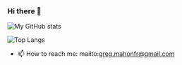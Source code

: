 ### Hi there 👋
![My GitHub stats](https://github-readme-stats.vercel.app/api?username=gregoiremahon&show_icons=true&theme=transparent&include_all_commits=true)

![Top Langs](https://github-readme-stats.vercel.app/api/top-langs/?username=gregoiremahon&layout=compact) 
- 📫 How to reach me: mailto:greg.mahonfr@gmail.com

<!--
**gregoiremahon/gregoiremahon** is a ✨ _special_ ✨ repository because its `README.md` (this file) appears on your GitHub profile.
H
Here are some ideas to get you started:

- 🔭 I’m currently working on ...
- 🌱 I’m currently learning ...
- 👯 I’m looking to collaborate on ...
- 🤔 I’m looking for help with ...
- 💬 Ask me about ...
- 📫 How to reach me: ...
- 😄 Pronouns: ...
- ⚡ Fun fact: ...
-->
